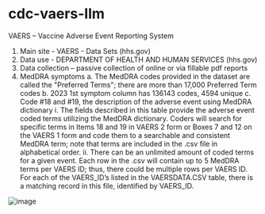 # cdc-vaers-llm
VAERS – Vaccine Adverse Event Reporting System 
1.	Main site - VAERS - Data Sets (hhs.gov)
2.	Data use - DEPARTMENT OF HEALTH AND HUMAN SERVICES (hhs.gov)
3.	Data collection – passive collection of online or via fillable pdf reports
4.	MedDRA symptoms
    a.	The MedDRA codes provided in the dataset are called the "Preferred Terms"; there are more than 17,000 Preferred Term codes
    b.	2023 1st symptom column has 136143 codes, 4594 unique 
    c.	Code #18 and #19, the description of the adverse event using MedDRA dictionary
        i.	The fields described in this table provide the adverse event coded terms utilizing the MedDRA dictionary. Coders will search for specific terms in Items 18 and 19 in VAERS 2 form or Boxes 7 and 12 on the VAERS 1 form and code them to a searchable and consistent MedDRA term; note that terms are included in the .csv file in alphabetical order. 
        ii.	There can be an unlimited amount of coded terms for a given event. Each row in the .csv will contain up to 5 MedDRA terms per VAERS ID; thus, there could be multiple rows per VAERS ID. For each of the VAERS_ID’s listed in the VAERSDATA.CSV table, there is a matching record in this file, identified by VAERS_ID.


![image](https://github.com/drew6050/cdc-vaers-llm/assets/102396940/c61b1ca7-7822-44be-b0f8-a83b54a522a3)
